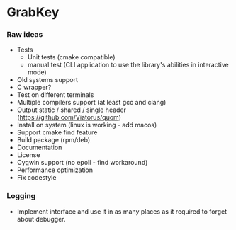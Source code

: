 # GrabKey

### Raw ideas

- Tests
  - Unit tests (cmake compatible)
  - manual test (CLI application to use the library's abilities in interactive mode)
- Old systems support
- C wrapper?
- Test on different terminals
- Multiple compilers support (at least gcc and clang)
- Output static / shared / single header (https://github.com/Viatorus/quom)
- Install on system (linux is working - add macos)
- Support cmake find feature
- Build package (rpm/deb)
- Documentation
- License
- Cygwin support (no epoll - find workaround)
- Performance optimization
- Fix codestyle


### Logging

- Implement interface and use it in as many places as it required to forget about debugger.
